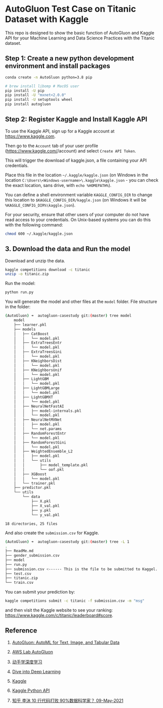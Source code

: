 # AutoGluon Test Case on Titanic Dataset with Kaggle

This repo is designed to show the basic function of AutoGluon and Kaggle API for your Machine Learning and Data Science Practices with the Titanic dataset.

## Step 1: Create a new python development environment and install packages

```bash
conda create -n AutoGluon python=3.8 pip

# brew install libomp # MacOS user
pip install -U pip
pip install -U "mxnet<2.0.0"
pip install -U setuptools wheel
pip install autogluon

```

## Step 2: Register Kaggle and Install Kaggle API

To use the Kaggle API, sign up for a Kaggle account at <https://www.kaggle.com>.

Then go to the `Account` tab of your user profile (<https://www.kaggle.com/><username>/account) and select `Create API Token`.

This will trigger the download of kaggle.json, a file containing your API credentials.

Place this file in the location `~/.kaggle/kaggle.json` (on Windows in the location `C:\Users\<Windows-username>\.kaggle\kaggle.json` - you can check the exact location, sans drive, with `echo %HOMEPATH%`).

You can define a shell environment variable `KAGGLE_CONFIG_DIR` to change this location to `$KAGGLE_CONFIG_DIR/kaggle.json` (on Windows it will be `%KAGGLE_CONFIG_DIR%\kaggle.json`).

For your security, ensure that other users of your computer do not have read access to your credentials. On Unix-based systems you can do this with the following command:

```bash
chmod 600 ~/.kaggle/kaggle.json
```

## 3. Download the data and Run the model

Download and unzip the data.

```bash
kaggle competitions download -c titanic
unzip -o titanic.zip
```

Run the model:

```bash
python run.py
```

You will generate the model and other files at the `model` folder.
File structure in the folder:

```bash
(AutoGluon) ➜  autogluon-casestudy git:(master) tree model
    model
    ├── learner.pkl
    ├── models
    │   ├── CatBoost
    │   │   └── model.pkl
    │   ├── ExtraTreesEntr
    │   │   └── model.pkl
    │   ├── ExtraTreesGini
    │   │   └── model.pkl
    │   ├── KNeighborsDist
    │   │   └── model.pkl
    │   ├── KNeighborsUnif
    │   │   └── model.pkl
    │   ├── LightGBM
    │   │   └── model.pkl
    │   ├── LightGBMLarge
    │   │   └── model.pkl
    │   ├── LightGBMXT
    │   │   └── model.pkl
    │   ├── NeuralNetFastAI
    │   │   ├── model-internals.pkl
    │   │   └── model.pkl
    │   ├── NeuralNetMXNet
    │   │   ├── model.pkl
    │   │   └── net.params
    │   ├── RandomForestEntr
    │   │   └── model.pkl
    │   ├── RandomForestGini
    │   │   └── model.pkl
    │   ├── WeightedEnsemble_L2
    │   │   ├── model.pkl
    │   │   └── utils
    │   │       ├── model_template.pkl
    │   │       └── oof.pkl
    │   ├── XGBoost
    │   │   └── model.pkl
    │   └── trainer.pkl
    ├── predictor.pkl
    └── utils
        └── data
            ├── X.pkl
            ├── X_val.pkl
            ├── y.pkl
            └── y_val.pkl

18 directories, 25 files
```

And also create the `submission.csv` for Kaggle.

```bash
(AutoGluon) ➜  autogluon-casestudy git:(master) tree -L 1
.
├── ReadMe.md
├── gender_submission.csv
├── model
├── run.py
├── submission.csv <------ This is the file to be submitted to Kaggel.
├── test.csv
├── titanic.zip
└── train.csv
```

You can submit your prediction by:

```bash
kaggle competitions submit -c titanic -f submission.csv -m "msg"
```

and then visit the Kaggle website to see your ranking: <https://www.kaggle.com/c/titanic/leaderboard#score>.

## Reference

1. [AutoGluon: AutoML for Text, Image, and Tabular Data](https://auto.gluon.ai/stable/index.html)

2. [AWS Lab AutoGluon](https://github.com/awslabs/autogluon)

3. [动手学深度学习](https://zh-v2.d2l.ai/index.html)

4. [Dive into Deep Learning](https://d2l.ai/)

5. [Kaggle](https://www.kaggle.com/)

6. [Kaggle Python API](https://github.com/Kaggle/kaggle-api)

7. [知乎 李沐 10 行代码打败 90%数据科学家？ 09-May-2021](https://www.zhihu.com/zvideo/1374716867127492609)
